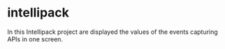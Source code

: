 # intellipack

In this Intellipack project are displayed the values of the events capturing APIs in one screen.